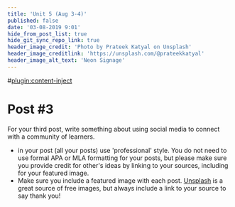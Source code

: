 ```yaml
---
title: 'Unit 5 (Aug 3-4)'
published: false
date: '03-08-2019 9:01'
hide_from_post_list: true
hide_git_sync_repo_link: true
header_image_credit: 'Photo by Prateek Katyal on Unsplash'
header_image_creditlink: 'https://unsplash.com/@prateekkatyal'
header_image_alt_text: 'Neon Signage'
---
```


#[plugin:content-inject](_important-reminders)



# Post #3

For your third post, write something about using social media to connect with a community of learners.
- in your post (all your posts) use 'professional' style. You do not need to use formal APA or MLA formatting for your posts, but please make sure you provide credit for other's ideas by linking to your sources, including for your featured image.
- Make sure you include a featured image with each post. [Unsplash](https://unsplash.com) is a great source of free images, but always include a link to your source to say thank you!
